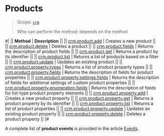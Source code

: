 # Products

> Scope: [`crm`](../../../scopes/permissions.md)
>
> Who can perform the method: depends on the method

#|
|| **Method** | **Description** ||
|| [crm.product.add](./crm-product-add.md) | Creates a new product ||
|| [crm.product.delete](./crm-product-delete.md) | Deletes a product ||
|| [crm.product.fields](./crm-product-fields.md) | Returns the description of product fields ||
|| [crm.product.get](./crm-product-get.md) | Returns a product by its identifier ||
|| [crm.product.list](./crm-product-list.md) | Returns a list of products based on a filter ||
|| [crm.product.update](./crm-product-update.md) | Updates an existing product ||
|| [crm.product.property.types](./crm-product-property-types.md) | Returns a list of product property types ||
|| [crm.product.property.fields](./crm-product-property-fields.md) | Returns the description of fields for product properties ||
|| [crm.product.property.settings.fields](./crm-product-property-settings-fields.md) | Returns the description of fields for additional settings of custom product properties ||
|| [crm.product.property.enumeration.fields](./crm-product-property-enumeration-fields.md) | Returns the description of fields for list-type product property elements ||
|| [crm.product.property.add](./crm-product-property-add.md) | Creates a new product property ||
|| [crm.product.property.get](./crm-product-property-get.md) | Returns a product property by its identifier ||
|| [crm.product.property.list](./crm-product-property-list.md) | Returns a list of product properties ||
|| [crm.product.property.update](./crm-product-property-update.md) | Updates an existing product property ||
|| [crm.product.property.delete](./crm-product-property-delete.md) | Deletes a product property ||
|#

A complete list of **product events** is provided in the article [Events](./events-custom/index.md).